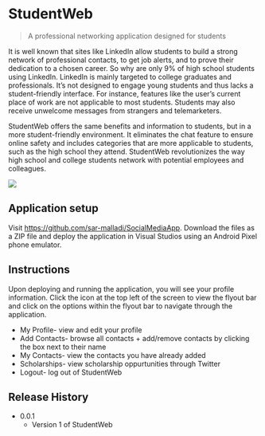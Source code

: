 # StudentWeb
> A professional networking application designed for students

It is well known that sites like LinkedIn allow students to build a strong network of professional contacts, to get job alerts, and to prove their dedication to a chosen career. So why are only 9% of high school students using LinkedIn. LinkedIn is mainly targeted to college graduates and professionals. It’s not designed to engage young students and thus lacks a student-friendly interface. For instance, features like the user’s current place of work are not applicable to most students. Students may also receive unwelcome messages from strangers and telemarketers.

StudentWeb offers the same benefits and information to students, but in a more student-friendly environment. It eliminates the chat feature to ensure online safety and includes categories that are more applicable to students, such as the high school they attend. StudentWeb revolutionizes the way high school and college students network with potential employees and colleagues.

![](flyout.png)

## Application setup

Visit https://github.com/sar-malladi/SocialMediaApp. Download the files as a ZIP file and deploy the application in Visual Studios using an Android Pixel phone emulator.

## Instructions

Upon deploying and running the application, you will see your profile information. Click the icon at the top left of the screen to view the flyout bar and click on the options within the flyout bar to navigate through the application.

* My Profile- view and edit your profile
* Add Contacts- browse all contacts + add/remove contacts by clicking the box next to their name
* My Contacts- view the contacts you have already added
* Scholarships- view scholarship oppurtunities through Twitter
* Logout- log out of StudentWeb


## Release History

* 0.0.1
    * Version 1 of StudentWeb

